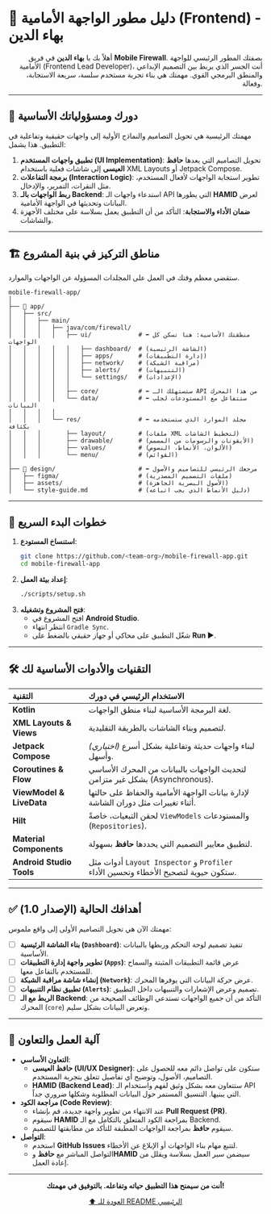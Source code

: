 # 📱 دليل مطور الواجهة الأمامية (Frontend) - بهاء الدين

<div align="right">

أهلاً بك يا **بهاء الدين** في فريق **Mobile Firewall**. بصفتك المطور الرئيسي للواجهة الأمامية (Frontend Lead Developer)، أنت الجسر الذي يربط بين التصميم الإبداعي والمنطق البرمجي القوي. مهمتك هي بناء تجربة مستخدم سلسة، سريعة الاستجابة، وفعالة.

</div>

---

## 🎯 دورك ومسؤولياتك الأساسية

مهمتك الرئيسية هي تحويل التصاميم والنماذج الأولية إلى واجهات حقيقية وتفاعلية في التطبيق. هذا يشمل:

1.  **تطبيق واجهات المستخدم (UI Implementation)**: تحويل التصاميم التي يعدها **حافظ العيسى** إلى شاشات فعلية باستخدام XML Layouts أو Jetpack Compose.
2.  **برمجة التفاعلات (Interaction Logic)**: تطوير استجابة الواجهات لأفعال المستخدم، مثل النقرات، التمرير، والإدخال.
3.  **ربط الواجهات بالـ Backend**: استدعاء واجهات الـ API التي يطورها **HAMID** لعرض البيانات وتحديثها في الواجهة الأمامية.
4.  **ضمان الأداء والاستجابة**: التأكد من أن التطبيق يعمل بسلاسة على مختلف الأجهزة والشاشات.

---

## 🏗️ مناطق التركيز في بنية المشروع

ستقضي معظم وقتك في العمل على المجلدات المسؤولة عن الواجهات والموارد.

```
mobile-firewall-app/
│
├── 📱 app/
│   ├── src/
│   │   ├── main/
│   │   │   ├── java/com/firewall/
│   │   │   │   ├── ui/             # ⬅️ منطقتك الأساسية: هنا تسكن كل الواجهات
│   │   │   │   │   ├── dashboard/  # (الشاشة الرئيسية)
│   │   │   │   │   ├── apps/       # (إدارة التطبيقات)
│   │   │   │   │   ├── network/    # (مراقبة الشبكة)
│   │   │   │   │   ├── alerts/     # (التنبيهات)
│   │   │   │   │   └── settings/   # (الإعدادات)
│   │   │   │   │
│   │   │   │   ├── core/           # ⬅️ ستستهلك الـ API من هذا المحرك
│   │   │   │   └── data/           # ⬅️ ستتفاعل مع المستودعات لجلب البيانات
│   │   │   │
│   │   │   └── res/                # ⬅️ مجلد الموارد الذي ستستخدمه بكثافة
│   │   │       ├── layout/         # (ملفات XML لتخطيط الشاشات)
│   │   │       ├── drawable/       # (الأيقونات والرسومات من المصمم)
│   │   │       ├── values/         # (الألوان، الأنماط، النصوص)
│   │   │       └── menu/           # (القوائم)
│
├── 🎨 design/                       # ⬅️ مرجعك الرئيسي للتصاميم والأصول
│   ├── figma/                      # (ملفات التصميم المصدرية)
│   ├── assets/                     # (الأصول البصرية الجاهزة)
│   └── style-guide.md              # (دليل الأنماط الذي يجب اتباعه)
```

---

## 🚀 خطوات البدء السريع

1.  **استنساخ المستودع**:
    ```bash
    git clone https://github.com/<team-org>/mobile-firewall-app.git
    cd mobile-firewall-app
    ```
2.  **إعداد بيئة العمل**:
    ```bash
    ./scripts/setup.sh
    ```
3.  **فتح المشروع وتشغيله**:
    -   افتح المشروع في **Android Studio**.
    -   انتظر انتهاء `Gradle Sync`.
    -   شغّل التطبيق على محاكي أو جهاز حقيقي بالضغط على **Run ▶️**.

---

## 🛠️ التقنيات والأدوات الأساسية لك

| التقنية | الاستخدام الرئيسي في دورك |
| :--- | :--- |
| **Kotlin** | لغة البرمجة الأساسية لبناء منطق الواجهات. |
| **XML Layouts & Views** | لتصميم وبناء الشاشات بالطريقة التقليدية. |
| **Jetpack Compose** | *(اختياري)* لبناء واجهات حديثة وتفاعلية بشكل أسرع وأسهل. |
| **Coroutines & Flow** | لتحديث الواجهات بالبيانات من المحرك الأساسي بشكل غير متزامن (Asynchronous). |
| **ViewModel & LiveData** | لإدارة بيانات الواجهة الأمامية والحفاظ على حالتها أثناء تغييرات مثل دوران الشاشة. |
| **Hilt** | لحقن التبعيات، خاصةً `ViewModels` والمستودعات (`Repositories`). |
| **Material Components** | لتطبيق معايير التصميم التي يحددها **حافظ** بسهولة. |
| **Android Studio Tools** | أدوات مثل `Layout Inspector` و `Profiler` ستكون حيوية لتصحيح الأخطاء وتحسين الأداء. |

---

## ✅ أهدافك الحالية (الإصدار 1.0)

مهمتك الآن هي تحويل التصاميم الأولى إلى واقع ملموس:

-   [ ] **بناء الشاشة الرئيسية (`Dashboard`)**: تنفيذ تصميم لوحة التحكم وربطها بالبيانات الأساسية.
-   [ ] **تطوير واجهة إدارة التطبيقات (`Apps`)**: عرض قائمة التطبيقات المثبتة والسماح للمستخدم بالتفاعل معها.
-   [ ] **إنشاء شاشة مراقبة الشبكة (`Network`)**: عرض حركة البيانات التي يوفرها المحرك.
-   [ ] **تطبيق نظام التنبيهات (`Alerts`)**: تصميم وعرض الإشعارات والتنبيهات داخل التطبيق.
-   [ ] **الربط مع الـ Backend**: التأكد من أن جميع الواجهات تستدعي الوظائف الصحيحة من المحرك (`core`) وتعرض البيانات بشكل سليم.

---

## 🤝 آلية العمل والتعاون

-   **التعاون الأساسي**:
    -   **حافظ العيسى (UI/UX Designer)**: ستكون على تواصل دائم معه للحصول على التصاميم، الأصول، وتوضيح أي تفاصيل تتعلق بتجربة المستخدم.
    -   **HAMID (Backend Lead)**: ستتعاون معه بشكل وثيق لفهم واستخدام الـ API التي يبنيها. التنسيق المستمر حول البيانات المطلوبة وشكلها ضروري جداً.
-   **مراجعة الكود (Code Review)**:
    -   عند الانتهاء من تطوير واجهة جديدة، قم بإنشاء **Pull Request (PR)**.
    -   سيقوم **HAMID** بمراجعة الكود المتعلق بالتكامل مع الـ Backend.
    -   سيقوم **حافظ** بمراجعة الواجهات المطبقة للتأكد من مطابقتها للتصميم.
-   **التواصل**:
    -   استخدم **GitHub Issues** لتتبع مهام بناء الواجهات أو الإبلاغ عن الأخطاء.
    -   التواصل المباشر مع **حافظ** و**HAMID** سيضمن سير العمل بسلاسة ويقلل من إعادة العمل.

---

<div align="center">

**أنت من سيمنح هذا التطبيق حياته وتفاعله. بالتوفيق في مهمتك!**

[⬆️ العودة للـ README الرئيسي](../README.md)

</div>